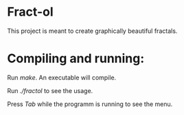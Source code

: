 # Fract-ol
This project is meant to create graphically beautiful fractals.

# Compiling and running:

Run *make*. An executable will compile.

Run *./fractol* to see the usage. 

Press *Tab* while the programm is running to see the menu.
